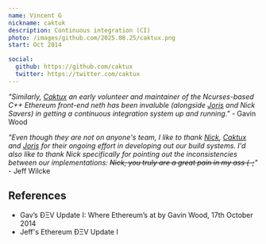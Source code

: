 ```yaml
---
name: Vincent G
nickname: caktuk
description: Continuous integration (CI)
photo: /images/github.com/2025.08.25/caktux.png
start: Oct 2014

social:
  github: https://github.com/caktux
  twitter: https://twitter.com/caktux
---
```


*"Similarly, [Caktux](/people/vincent-g/) an early volunteer and maintainer of the Ncurses-based C++ Ethereum front-end neth has been invaluble (alongside [Joris](/people/joris-bontje/) and Nick Savers) in getting a continuous integration system up and running."* - Gavin Wood

*"Even though they are not on anyone's team, I like to thank [Nick](/people/nick-savers/), [Caktux](/people/vincent-g/) and [Joris](/people/joris-bontje/) for their ongoing effort in developing out our build systems. I'd also like to thank Nick specifically for pointing out the inconsistencies between our implementations: ~~Nick, you truly are a great pain in my ass (-;~~"* - Jeff Wilcke

## References
- Gav’s ÐΞV Update I: Where Ethereum’s at by Gavin Wood, 17th October 2014
- Jeff's Ethereum ÐΞV Update I
